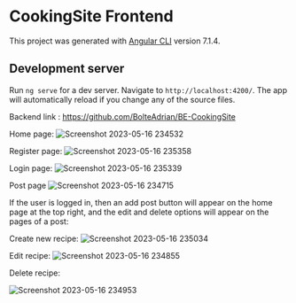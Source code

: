 # CookingSite Frontend
This project was generated with [Angular CLI](https://github.com/angular/angular-cli) version 7.1.4.

## Development server

Run `ng serve` for a dev server. Navigate to `http://localhost:4200/`. The app will automatically reload if you change any of the source files.

Backend link : https://github.com/BolteAdrian/BE-CookingSite

Home page:
![Screenshot 2023-05-16 234532](https://github.com/BolteAdrian/FE-CookingSite/assets/87446991/49a46eb6-e468-43a8-8309-4a39556846b0)

Register page:
![Screenshot 2023-05-16 235358](https://github.com/BolteAdrian/FE-CookingSite/assets/87446991/00198e45-aa7c-4fb6-a770-8771f3b5bd9b)


Login page:
![Screenshot 2023-05-16 235339](https://github.com/BolteAdrian/FE-CookingSite/assets/87446991/8b71fd1c-a735-426f-9a1b-ae39ac167177)

Post page
![Screenshot 2023-05-16 234715](https://github.com/BolteAdrian/FE-CookingSite/assets/87446991/199f12c2-ac63-4ea1-9cb3-b52d253a9436)

If the user is logged in, then an add post button will appear on the home page at the top right, and the edit and delete options will appear on the pages of a post:

Create new recipe:
![Screenshot 2023-05-16 235034](https://github.com/BolteAdrian/FE-CookingSite/assets/87446991/9e238ad0-2769-48a1-bfd1-118162db0a5a)

Edit recipe:
![Screenshot 2023-05-16 234855](https://github.com/BolteAdrian/FE-CookingSite/assets/87446991/fc42f2ba-ebf5-497d-ae99-39a106c85d90)

Delete recipe:

![Screenshot 2023-05-16 234953](https://github.com/BolteAdrian/FE-CookingSite/assets/87446991/8d6173b2-545a-4e90-9ef9-8d66c69d0ceb)

